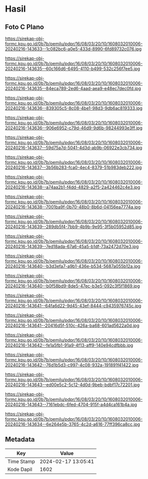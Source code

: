 # Hasil

## Foto C Plano

https://sirekap-obj-formc.kpu.go.id/0b7b/pemilu/pdpr/16/08/03/20/10/1608032010006-20240216-143633--1c082bc6-a0e5-433d-8990-6fd89732c076.jpg

https://sirekap-obj-formc.kpu.go.id/0b7b/pemilu/pdpr/16/08/03/20/10/1608032010006-20240216-143635--60c166d6-6495-4110-b499-532c256f7ee5.jpg

https://sirekap-obj-formc.kpu.go.id/0b7b/pemilu/pdpr/16/08/03/20/10/1608032010006-20240216-143635--84eca789-2ed6-4aad-aea9-e48ec7dec0fd.jpg

https://sirekap-obj-formc.kpu.go.id/0b7b/pemilu/pdpr/16/08/03/20/10/1608032010006-20240216-143636--839305c5-8c08-4be1-98d3-9db6ac819333.jpg

https://sirekap-obj-formc.kpu.go.id/0b7b/pemilu/pdpr/16/08/03/20/10/1608032010006-20240216-143636--906e6952-c79d-46d9-9d6b-98244993e3ff.jpg

https://sirekap-obj-formc.kpu.go.id/0b7b/pemilu/pdpr/16/08/03/20/10/1608032010006-20240216-143637--59d75a7d-5041-4d3d-ab9b-06922e3cb734.jpg

https://sirekap-obj-formc.kpu.go.id/0b7b/pemilu/pdpr/16/08/03/20/10/1608032010006-20240216-143637--3b56b283-fca0-4ec4-8379-51b983deb222.jpg

https://sirekap-obj-formc.kpu.go.id/0b7b/pemilu/pdpr/16/08/03/20/10/1608032010006-20240216-143638--a74aa2b1-f4dd-4829-a2f5-2a424462c4e3.jpg

https://sirekap-obj-formc.kpu.go.id/0b7b/pemilu/pdpr/16/08/03/20/10/1608032010006-20240216-143638--7001ba9f-0b70-48b0-8b6d-04156ea7774a.jpg

https://sirekap-obj-formc.kpu.go.id/0b7b/pemilu/pdpr/16/08/03/20/10/1608032010006-20240216-143639--289db5f4-7bb9-4b9b-9e95-3f5b05952d85.jpg

https://sirekap-obj-formc.kpu.go.id/0b7b/pemilu/pdpr/16/08/03/20/10/1608032010006-20240216-143639--7ed18ada-67a6-45a5-b1df-73a2472d70e3.jpg

https://sirekap-obj-formc.kpu.go.id/0b7b/pemilu/pdpr/16/08/03/20/10/1608032010006-20240216-143640--b3d3efa7-a9b1-436e-b534-5687a055b12a.jpg

https://sirekap-obj-formc.kpu.go.id/0b7b/pemilu/pdpr/16/08/03/20/10/1608032010006-20240216-143640--b0f58bd9-8de5-47ec-b3e5-092c3f5f1869.jpg

https://sirekap-obj-formc.kpu.go.id/0b7b/pemilu/pdpr/16/08/03/20/10/1608032010006-20240216-143641--64fa6d22-9d45-43ef-8444-c9435976745c.jpg

https://sirekap-obj-formc.kpu.go.id/0b7b/pemilu/pdpr/16/08/03/20/10/1608032010006-20240216-143641--20416d5f-510c-426a-ba68-601ad5622a0d.jpg

https://sirekap-obj-formc.kpu.go.id/0b7b/pemilu/pdpr/16/08/03/20/10/1608032010006-20240216-143642--fe1a5fb1-91a9-4f13-aff9-140e94cdfbbb.jpg

https://sirekap-obj-formc.kpu.go.id/0b7b/pemilu/pdpr/16/08/03/20/10/1608032010006-20240216-143642--76d1b5d3-c997-4c08-932a-191891f41422.jpg

https://sirekap-obj-formc.kpu.go.id/0b7b/pemilu/pdpr/16/08/03/20/10/1608032010006-20240216-143643--ed00e5c2-5c12-4d0d-9beb-bdbf17c72201.jpg

https://sirekap-obj-formc.kpu.go.id/0b7b/pemilu/pdpr/16/08/03/20/10/1608032010006-20240216-143643--7161ebdc-6fed-4704-915f-a4d4ca161b4a.jpg

https://sirekap-obj-formc.kpu.go.id/0b7b/pemilu/pdpr/16/08/03/20/10/1608032010006-20240216-143634--6e264e5b-3765-4c2d-a616-77ff396ca8cc.jpg


## Metadata

| Key        | Value               |
| ---------- | ------------------- |
| Time Stamp | 2024-02-17 13:05:41 |
| Kode Dapil | 1602                |



